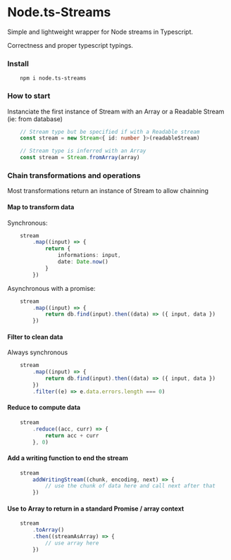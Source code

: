 # Node.ts-Streams

Simple and lightweight wrapper for Node streams in Typescript.

Correctness and proper typescript typings.

### Install

```$js
    npm i node.ts-streams
```

### How to start

Instanciate the first instance of Stream with an Array or a Readable Stream (ie: from database)

```ts
    // Stream type but be specified if with a Readable stream
    const stream = new Stream<{ id: number }>(readableStream)
```

```ts
    // Stream type is inferred with an Array
    const stream = Stream.fromArray(array)
```

### Chain transformations and operations

Most transformations return an instance of Stream to allow chainning


#### Map to transform data

Synchronous:

```ts
    stream
        .map((input) => {
            return {
                informations: input,
                date: Date.now()
            }
        })
```

Asynchronous with a promise:

```ts
    stream
        .map((input) => {
            return db.find(input).then((data) => ({ input, data })
        })
```


#### Filter to clean data

Always synchronous

```ts
    stream
        .map((input) => {
            return db.find(input).then((data) => ({ input, data })
        })
        .filter((e) => e.data.errors.length === 0)
```


#### Reduce to compute data

```ts
    stream
        .reduce((acc, curr) => {
            return acc + curr
        }, 0)
```


#### Add a writing function to end the stream 

```ts
    stream
        addWritingStream((chunk, encoding, next) => {
            // use the chunk of data here and call next after that
        })
```


#### Use to Array to return in a standard Promise / array context

```ts
    stream
        .toArray()
        .then((streamAsArray) => {
            // use array here
        })
```